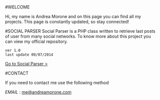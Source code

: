 #WELCOME

Hi, my name is Andrea Morone and on this page you can find all my projects. This page is constantly updated, so  stay connected!

#SOCIAL PARSER
Social Parser is a PHP class written to retrieve last posts of user from many social networks.
To know more about this project you can view my official repository.

	ver 1.0 
	last update 09/07/2014

[Go to Social Parser >](http://url.com/ "Got to Social Parser")

	
#CONTACT

If you need to contact me use the following method

*EMAIL* : [me@andreamorone.com](mailto:me@andreamorone.com "me@andreamorone.com")


